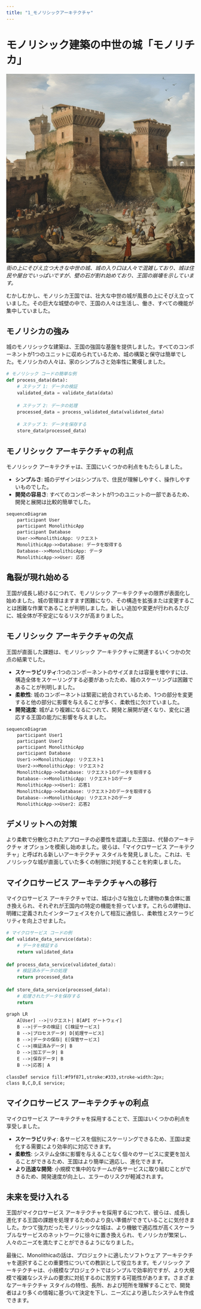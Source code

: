 ```yaml
---
title: "1_モノリシックアーキテクチャ"
---
```


# モノリシック建築の中世の城「モノリチカ」

![](/images/20230329_software_architecture/1_monolithic.png)
*街の上にそびえ立つ大きな中世の城、城の入り口は人々で混雑しており、城は住民や屋台でいっぱいですが、壁の石が割れ始めており、王国の崩壊を示しています。*

むかしむかし、モノリシカ王国では、壮大な中世の城が風景の上にそびえ立っていました。その巨大な城壁の中で、王国の人々は生活し、働き、すべての機能が集中していました。

## モノリシカの強み
城のモノリシックな建築は、王国の強固な基盤を提供しました。すべてのコンポーネントが1つのユニットに収められているため、城の構築と保守は簡単でした。モノリシカの人々は、家のシンプルさと効率性に驚嘆しました。

```python
# モノリシック コードの簡単な例
def process_data(data):
    # ステップ 1: データの検証
    validated_data = validate_data(data)
    
    # ステップ 2: データの処理
    processed_data = process_validated_data(validated_data)
    
    # ステップ 3: データを保存する
    store_data(processed_data)
```

## モノリシック アーキテクチャの利点
モノリシック アーキテクチャは、王国にいくつかの利点をもたらしました。

- **シンプルさ**: 城のデザインはシンプルで、住民が理解しやすく、操作しやすいものでした。
- **開発の容易さ**: すべてのコンポーネントが1つのユニットの一部であるため、開発と展開は比較的簡単でした。


```mermaid
sequenceDiagram
    participant User
    participant MonolithicApp
    participant Database
    User->>MonolithicApp: リクエスト
    MonolithicApp->>Database: データを取得する
    Database-->>MonolithicApp: データ
    MonolithicApp->>User: 応答
```
## 亀裂が現れ始める
王国が成長し続けるにつれて、モノリシック アーキテクチャの限界が表面化し始めました。城の管理はますます困難になり、その構造を拡張または変更することは困難な作業であることが判明しました。新しい追加や変更が行われるたびに、城全体が不安定になるリスクが高まりました。

## モノリシック アーキテクチャの欠点
王国が直面した課題は、モノリシック アーキテクチャに関連するいくつかの欠点の結果でした。
- **スケーラビリティ**:1つのコンポーネントのサイズまたは容量を増やすには、構造全体をスケーリングする必要があったため、城のスケーリングは困難であることが判明しました。
- **柔軟性**: 城のコンポーネントは緊密に統合されているため、1つの部分を変更すると他の部分に影響を与えることが多く、柔軟性に欠けていました。
- **開発速度**: 城がより複雑になるにつれて、開発と展開が遅くなり、変化に適応する王国の能力に影響を与えました。

```mermaid
sequenceDiagram
    participant User1
    participant User2
    participant MonolithicApp
    participant Database
    User1->>MonolithicApp: リクエスト1
    User2->>MonolithicApp: リクエスト2
    MonolithicApp->>Database: リクエスト1のデータを取得する
    Database-->>MonolithicApp: リクエスト1のデータ
    MonolithicApp->>User1: 応答1
    MonolithicApp->>Database: リクエスト2のデータを取得する
    Database-->>MonolithicApp: リクエスト2のデータ
    MonolithicApp->>User2: 応答2
```

## デメリットへの対策
より柔軟で分散化されたアプローチの必要性を認識した王国は、代替のアーキテクチャ オプションを模索し始めました。彼らは、「マイクロサービス アーキテクチャ」と呼ばれる新しいアーキテクチャ スタイルを発見しました。これは、モノリシックな城が直面していた多くの制限に対処することを約束しました。

## マイクロサービス アーキテクチャへの移行
マイクロサービス アーキテクチャでは、城は小さな独立した建物の集合体に置き換えられ、それぞれが王国内の特定の機能を担っています。これらの建物は、明確に定義されたインターフェイスを介して相互に通信し、柔軟性とスケーラビリティを向上させました。

```python
# マイクロサービス コードの例
def validate_data_service(data):
    # データを検証する
    return validated_data

def process_data_service(validated_data):
    # 検証済みデータの処理
    return processed_data

def store_data_service(processed_data):
    # 処理されたデータを保存する
    return
```

```mermaid
graph LR
    A[User] -->|リクエスト| B[API ゲートウェイ]
    B -->|データの検証| C[検証サービス]
    B -->|プロセスデータ| D[処理サービス]
    B -->|データの保存| E[保管サービス]
    C -->|検証済みデータ| B
    D -->|加工データ| B
    E -->|保存データ| B
    B -->|応答| A

classDef service fill:#f9f871,stroke:#333,stroke-width:2px;
class B,C,D,E service;
```

## マイクロサービス アーキテクチャの利点
マイクロサービス アーキテクチャを採用することで、王国はいくつかの利点を享受しました。

- **スケーラビリティ**: 各サービスを個別にスケーリングできるため、王国は変化する需要により効率的に対応できます。
- **柔軟性**: システム全体に影響を与えることなく個々のサービスに変更を加えることができるため、王国はより簡単に適応し、進化できます。
- **より迅速な開発**: 小規模で集中的なチームが各サービスに取り組むことができるため、開発速度が向上し、エラーのリスクが軽減されます。

## 未来を受け入れる
王国がマイクロサービス アーキテクチャを採用するにつれて、彼らは、成長し進化する王国の課題を処理するためのより良い準備ができていることに気付きました。かつて強力だったモノリシックな城は、より機敏で適応性が高くスケーラブルなサービスのネットワークに徐々に置き換えられ、モノリシカが繁栄し、人々のニーズを満たすことができるようになりました。

最後に、Monolithicaの話は、プロジェクトに適したソフトウェア アーキテクチャを選択することの重要性についての教訓として役立ちます。モノリシック アーキテクチャは、小規模なプロジェクトではシンプルで効率的ですが、より大規模で複雑なシステムの要求に対処するのに苦労する可能性があります。さまざまなアーキテクチャ スタイルの特性、長所、および短所を理解することで、開発者はより多くの情報に基づいて決定を下し、ニーズにより適したシステムを作成できます。
